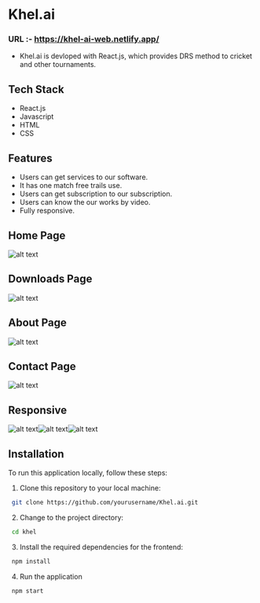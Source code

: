 # Khel.ai

### URL :- https://khel-ai-web.netlify.app/

- Khel.ai is devloped with React.js, which provides DRS method to cricket and other tournaments.

## Tech Stack

- React.js
- Javascript
- HTML
- CSS

## Features

- Users can get services to our software.
- It has one match free trails use.
- Users can get subscription to our subscription.
- Users can know the our works by video.
- Fully responsive.

## Home Page

![alt text](<khel/src/images/Screenshot (1737).png>)

## Downloads Page

![alt text](<khel/src/images/Screenshot (1740).png>)

## About Page

![alt text](<khel/src/images/Screenshot (1742).png>)

## Contact Page

![alt text](<khel/src/images/Screenshot (1745).png>)

## Responsive

![alt text](<khel/src/images/Screenshot (1748).png>)![alt text](<khel/src/images/Screenshot (1749).png>)![alt text](<khel/src/images/Screenshot (1750).png>)

## Installation

To run this application locally, follow these steps:

1. Clone this repository to your local machine:

```bash
 git clone https://github.com/yourusername/Khel.ai.git
```

2. Change to the project directory:

```bash
 cd khel
```

3. Install the required dependencies for the frontend:

```bash
 npm install

```

4. Run the application

```bash
 npm start
```
